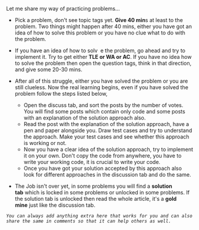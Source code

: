 Let me share my way of practicing problems...

- Pick a problem, don't see topic tags yet. **Give 40 min**s at least to the problem. Two things might happen after 40 mins, either you have got an idea of how to solve this problem or you have no clue what to do with the problem.
    
- If you have an idea of how to solv  e the problem, go ahead and try to implement it. Try to get either **TLE or WA or AC**. If you have no idea how to solve the problem then open the question tags, think in that direction, and give some 20-30 mins.
    
- After all of this struggle, either you have solved the problem or you are still clueless. Now the real learning begins, even if you have solved the problem follow the steps listed below,
    
    - Open the discuss tab, and sort the posts by the number of votes. You will find some posts which contain only code and some posts with an explanation of the solution approach also.
    - Read the post with the explanation of the solution approach, have a pen and paper alongside you. Draw test cases and try to understand the approach. Make your test cases and see whether this approach is working or not.
    - Now you have a clear idea of the solution approach, try to implement it on your own. Don't copy the code from anywhere, you have to write your working code, it is crucial to write your code.
    - Once you have got your solution accepted by this approach also look for different approaches in the discussion tab and do the same.
- The Job isn't over yet, in some problems you will find a **solution tab** which is locked in some problems or unlocked in some problems. If the solution tab is unlocked then read the whole article, it's a **gold mine** just like the discussion tab.
    

_`You can always add anything extra here that works for you and can also share the same in comments so that it can help others as well.`_